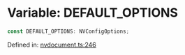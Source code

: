 # Variable: DEFAULT_OPTIONS

```ts
const DEFAULT_OPTIONS: NVConfigOptions;
```

Defined in: [nvdocument.ts:246](https://github.com/niivue/niivue/blob/main/packages/niivue/src/nvdocument.ts#L246)
